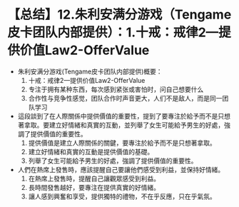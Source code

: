 # 【总结】12.朱利安满分游戏（Tengame皮卡团队内部提供）：1.十戒：戒律2—提供价值Law2-OfferValue

-   朱利安满分游戏(Tengame皮卡团队内部提供)概要：
    1.  十戒：戒律2—提供价值Law2-OfferValue
    2.  专注于拥有某种东西，每次感到紧张或害怕时，问自己想要什么
    3.  合作性与竞争性感觉，团队合作时声音更大，人们不是敌人，而是同一团队学习
-   這段談到了在人際關係中提供價值的重要性，提到了要專注於給予而不是只想著拿取。要建立好情緒和真實的互動，並列舉了女生可能給予男生的好處，強調了提供價值的重要性。
    1.  提供價值是建立人際關係的關鍵，要專注於給予而不是只想著拿取。
    2.  建立好情緒和真實的互動是提供價值的基礎。
    3.  列舉了女生可能給予男生的好處，強調了提供價值的重要性。
-   人們在熱席上發售時，應該提醒自己要讓他們感受到利益，並保持好情緒。
    1.  在熱席上發售時，提醒自己讓觀眾感受到利益。
    2.  長時間發售越好，要專注在提供真實的好情緒。
    3.  讓人感到興奮和享受，提供獨特的禮物，不在乎反應，只在乎氣氛。